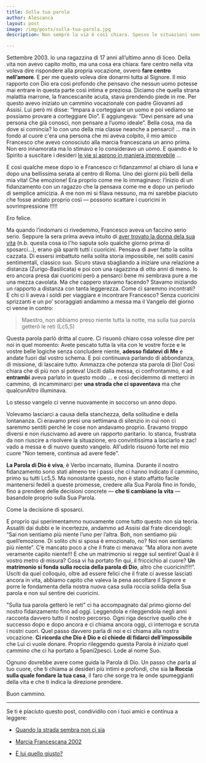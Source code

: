 ```yaml
---
title: Sulla tua parola
author: Alescanca
layout: post
image: /img/posts/sulla-tua-parola.jpg
description: Non sempre la via è così chiara. Spesso le situazioni sono complesse e i sentimenti inaffidabili. Allora in base a cosa decidiamo? Chi ci può aiutare nelle nostre scelte importanti?

---
```


Settembre 2003. Io una ragazzina di 17 anni all’ultimo anno di liceo. Della vita non avevo capito molto, ma una cosa era chiara: fare centro nella vita voleva dire rispondere alla propria vocazione, ovvero **fare centro nell’amore**. E per me questo voleva dire donarmi tutta al Signore. Il mio rapporto con Dio era così profondo che pensavo che nessun uomo potesse mai entrare in questa parte così intima e preziosa. Diciamo che quella strana malattia marrone, la francescanite acuta, stava prendendo piede in me. Per questo avevo iniziato un cammino vocazionale con padre Giovanni ad Assisi. Lui però mi disse: “Impara a corteggiare un uomo e poi vediamo se possiamo provare a corteggiare Dio”. E aggiungeva: “Devi pensare ad una persona che già conosci, non pensare a l’uomo ideale”. Bella cosa, ma da dove si comincia? Io con uno della mia classe neanche a pensarci! ... ma in fondo al cuore c'era una persona che mi aveva colpito, il mio amico Francesco che avevo conosciuto alla marcia francescana un anno prima. Non ero innamorata ma lo stimavo e lo consideravo un uomo. E quando è lo Spirito a suscitare i desideri [le vie si aprono in maniera imprevebile](http://5p2p.it/2013/04/22/lui-quello-giusto.html) ...

E così qualche mese dopo io e Francesco ci fidanzammo! al chiaro di luna e dopo una bellissima serata al centro di Roma. Uno dei giorni più belli della mia vita! Che emozione! Era proprio come me lo immaginavo: l’inizio di un fidanzamento con un ragazzo che la pensava come me  e dopo un periodo di semplice amicizia. A me non mi si filava nessuno, ma mi sarebbe piaciuto che fosse andato proprio così &mdash; possono scattare i cuoricini in sovrimpressione !!!!!

Ero felice. 

Ma quando l’indomani ci rivedemmo, Francesco aveva un faccino serio serio.
Seppure la sera prima aveva intuito di [aver trovato la donna dela sua vita](http://5p2p.it/2013/04/20/la-donna-della-mia-vita.html) (n.b. questa cosa io l'ho saputa solo qualche giorno prima di sposarci...), erano già spariti tutti i cuoricini. Pensava di aver fatto la solita cazzata. Di essersi imbattuto nella solita storia impossibile, nei soliti casini sentimentali, classico suo. Sicuro stava sbagliando a iniziare una relazione a distanza (Zurigo-Basilicata) e poi con una ragazzina di otto anni di meno. Io ero ancora presa dai cuoricini però a pensarci bene mi sembrava pure a me una mezza cavolata. Ma che cappero stavamo facendo? Stavamo iniziando un rapporto a distanza con tanta leggerezza. Come ci saremmo incontrati? E chi ci li aveva i soldi per viaggiare e incontrare Francesco? Senza cuoricini sprizzanti e un po’ scoraggiati andammo a messa ma il Vangelo del giorno ci venne in contro:

> Maestro, non abbiamo preso niente tutta la notte, ma sulla tua parola getterò le reti (Lc5,5)

Questa parola parlò dritta al cuore. Ci risuonò chiaro cosa volesse dire per noi in quel momento: Avete pescato tutta la vita con le vostre forze e le vostre belle logiche senza concludere niente, **adesso fidatevi di Me** e andate fuori dal vostro schema. E poi continuava parlando di abbondanza, di missione, di lascaire tutto. Ammazza che potenza sta parola di Dio! Così chiara che di più non si poteva! Usciti dalla messa, ci confrontammo, e ad **entrambi** aveva parlato in questo modo ... e così decidemmo di metterci in cammino, di incamminarci per **una strada che ci spaventava** ma che qualcunAltro illuminava.

Lo stesso vangelo ci venne nuovamente in soccorso un anno dopo. 

Volevamo lasciarci a causa della stanchezza, della solitudine e della lontananza. Ci eravamo presi una settimana di silenzio in cui non ci saremmo sentiti perché le cose non andavamo proprio. Eravamo troppo diversi e non riuscivamo ad avere un rapporto paritario. Io stanca, frustrata da non riuscire a risolvere la situazione, ero convintissima a lasciarlo e zac! vado a messa e di nuovo questo vangelo. All'udirlo risuonò forte nel mio cuore "Non temere, continua ad avere fede". 

**La Parola di Dio è viva**, è Verbo incarnato, illumina. Durante il nostro fidanzamento sono stati almeno tre i passi che ci hanno indicato il cammino, primo su tutti Lc5,5. Ma nonostante questo, non è stato affatto facile mantenersi fedeli a queste promesse, credere alla Sua Parola fino in fondo, fino a prendere delle decisioni concrete &mdash; **che ti cambiano la vita** &mdash; basandole proprio sulla Sua Parola. 

Come la decisione di sposarci. 

E proprio qui sperimentammo nuovamente come tutto questo non sia teoria. Assaliti dai dubbi e le incertezze, andammo ad Assisi dal frate dicendogli: “Sai non sentiamo più niente l’uno per l’altra. Boh, non sentiamo più quell’emozione. Di solito chi si sposa è emozionato, no? Noi non sentiamo più niente”. C’è mancato poco a che il frate ci menava: “Ma allora non avete veramente capito niente!!! E che un matrimonio si regge sul sentire! Qual è il vostro metro di misura? Cosa vi ha portato fin qui, il friccichio al cuore? **Un matrimonio si fonda sulla roccia della parola di Dio**, altro che cuoricini!!!!”. Usciti da quel colloquio, oltre ad essere felici che il frate ci avesse lasciati ancora in vita, abbiamo capito che valeva la pena ascoltare il Signore e porre le fondamenta della nostra nuova casa sulla roccia solida della Sua parola e non sul sentire dei cuoricini.

"Sulla tua parola getterò le reti" ci ha accompagnato dal primo giorno del nostro fidanzamento fino ad oggi. Leggendola e rileggendola negli anni racconta davvero tutto il nostro percorso. Ogni riga descrive quello che è successo dopo e dopo ancora e ci chiama ancora oggi, ci interroga e scruta i nostri cuori. Quel passo davvero parla di noi e ci chiama alla nostra vocazione. **Ci ricorda che Dio è Dio e ci chiede di fidarci dell’impossibile** che Lui ci vuole donare. Proprio rileggendo questa Parola è iniziato quel cammino che ci ha portato a 5pani2pesci. Lode al nome Suo.

Ognuno dovrebbe avere come guida la Parola di Dio. Un passo che parla al tuo cuore, che ti chiama ai desideri più intimi e profondi, che sia **la Roccia sulla quale fondare la tua casa**, il faro che sorge tra le onde spumeggianti della vita e che ti indica la direzione prendere.

Buon cammino.


---

Se ti è piaciuto questo post, condividilo con i tuoi amici e continua a leggere:

- [Quando la strada sembra non ci sia](http://5p2p.it/2014/05/22/le-mie-vie.html)

- [Marcia Francescana 2002](http://5p2p.it/2013/07/15/marcia2002.html)

- [È lui quello giusto?](http://5p2p.it/2013/04/22/lui-quello-giusto.html)

